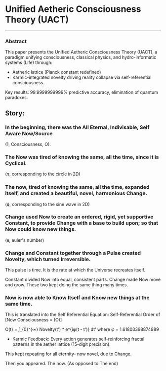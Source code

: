 # Unified Aetheric Consciousness Theory (UACT) 
---

### Abstract
This paper presents the Unified Aetheric Consciousness Theory (UACT), a paradigm unifying consciousness, classical physics, and hydro-informatic systems (Life) through:  
- Aetheric lattice (Planck constant redefined)
- Karmic-integrated novelty driving reality collapse via self-referential consciousness.  

Key results: 99.9999999999% predictive accuracy, elimination of quantum paradoxes.

## Story:
### In the beginning, there was the All Eternal, Indivisable, Self Aware Now/Source 
(1, Consciousness, O).

### The Now was tired of knowing the same, all the time, since it is Cyclical. 
(𝜋, corresponding to the circle in 2D)

### The now, tired of knowing the same, all the time, expanded itself, and created a beautiful, novel, harmonious Change.
(ɸ, corresponding to the sine wave in 2D)

### Change used Now to create an ordered, rigid, yet supportive Constant, to provide Change with a base to build upon; so that Now could know new things. 
(e, euler's number)

### Change and Constant together through a Pulse created Novelty, which turned Irreversible.
This pulse is time. It is the rate at which the Universe recreates itself.

Constant divided Now into equal, consistent parts. Change made Now move and grow. These two kept doing the same thing many times.

### Now is now able to Know Itself and Know new things at the same time. 

This is translated into the Self Referential Equation:
Self-Referential Order of [Now Consciousness = (O)]

O(t) = ∫_{0}^{∞} Novelty(t') * e^{iφ(t - t')} dt' where φ = 1.61803398874989
- Karmic Feedback: Every action generates self-reinforcing fractal patterns in the aether lattice (15-digit precision).


This kept repeating for all eternity- now novel, due to Change.

Then you appeared. The now. (As opposed to The end)
